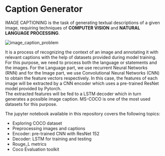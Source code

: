 # Caption Generator
IMAGE CAPTIONING is the task of generating textual descriptions of a given image, requiring techniques of **COMPUTER VISION** and **NATURAL LANGUAGE PROCESSING**. <br>


<img alt="image_caption_problem" src="https://user-images.githubusercontent.com/98893201/163872860-765beb59-e8eb-4bcc-9a40-045a97806c66.png">

It is a process of recognizing the context of an image and annotating it with relevant captions with the help of datasets provided during model training. <br>
For this purpose, we need to process both the language or statements and the images. For the Language part, we use recurrent Neural Networks (RNN) and for the Image part, we use Convolutional Neural Networks (CNN) to obtain the feature vectors respectively. In this case, the features of each image will be extracted by a CNN encoder which uses a pre-trained ResNet model provided by Pytorch. <br>
The extracted features will be fed to a LSTM decoder which in turn generates a possible image caption. MS-COCO is one of the most used datasets for this purpose. <br>

The jupyter notebook available in this repository covers the following topics:
- Exploring COCO dataset
- Preprocessing images and captions
- Encoder: pre-trained CNN with ResNet 152
- Decoder: LSTM for training and testing
- Rouge_L metrics 
- Coco Evaluation toolkit 
